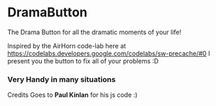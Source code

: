 # DramaButton
The Drama Button for all the dramatic moments of your life!

Inspired by the AirHorn code-lab here at <a href="https://codelabs.developers.google.com/codelabs/sw-precache/#0">https://codelabs.developers.google.com/codelabs/sw-precache/#0</a> I present you the button to fix all of your problems :D

### Very Handy in many situations

Credits Goes to <strong>Paul Kinlan</strong> for his js code :)
